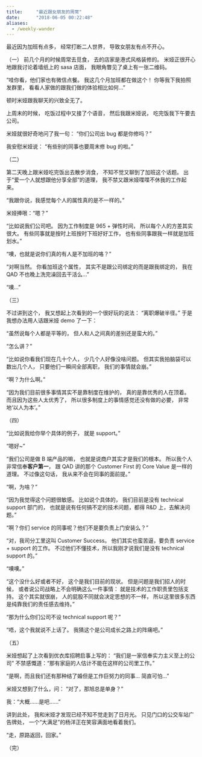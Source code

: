 ```yaml
---
title:     "最近跟女朋友的周常"
date:      "2018-06-05 00:22:48"
aliases:
  - /weekly-wander
---
```


最近因为加班有点多，
经常打断二人世界，
导致女朋友有点不开心。

<!--more-->

（一）
前几个月的时候周常去觅食，
去的店家是港式风格装修的。
米娅正很开心地跟我讨论着墙纸上的 sasa 店面，
我眼角瞥见了桌上有一张二维码。

“哇你看，他们家也有微信点餐。
我这几个月加班都在做这个！
你等我下我拍照发群里，
看看人家做的跟我们做的体验相比如何…”

顿时米娅跟我聊天的兴致全无了。

上周末的时候，
吃饭过程中又接了个语音，
然后我跟米娅说，
吃完饭我下午要去公司。

米娅就很好奇地问了我一句：
“你们公司出 bug 都是你修吗？”

我安慰米娅说：
“有些别的同事也要周末修 bug 的啦。”


（二）

第二天晚上跟米娅吃完饭出去散步消食，
不知不觉又聊到了加班这个话题。
出于“爱一个人就想跟他分享全部”的道理，
我不禁又跟米娅喋喋不休我的工作起来。

“我跟你说，我感觉每个人的属性真的是不一样的。”

米娅捧哏：“嗯？”

“比如说我们公司吧。
因为工作制度是 965 + 弹性时间，
所以每个人的方差其实很大。
有些同事就是按时上班按时下班好好工作，
也有些同事跟我一样就是加班划水。”

“噢，也就是说你们真的有人是不加班的咯？”

“对啊当然。
你看加班这个属性，
其实不是跟公司绑定的而是跟我绑定的，
我在 QAD 不也晚上洗完澡回去干活么…”

“噢…”


（三）

不过讲到这个，
我又想起上次看到的一个很好玩的说法：
“离职爆破半径。”
于是我想办法用人话跟米娅 demo 了一下：

“虽然说每个人都是平等的，
但人和人之间真的差别还是蛮大的。”

“怎么讲？”

“比如说你看我们现在几十个人，
少几个人好像没啥问题。
但其实我拍脑袋可以数出几个人，
只要他们一瞬间全部离职，
我们的事情就会崩。”

“啊？为什么啊。”

“因为我们目前很多事情其实不是靠制度在维护的，
真的是靠优秀的人在顶着。
而且因为这些人太优秀了，
所以很多制度上的事情感觉还没有做的必要，
非常地‘以人为本’。”


（四）

“比如说我给你举个具体的例子，
就是 support。”

“嗯好~”

“我们公司是做 B 端产品的嘛，
也就是说商户其实才是我们的根本。
所以我个人非常信奉**客户第一**，
跟 QAD 讲的那个 Customer First 的 Core Value 是一样的道理。
不过像这句话，
我从来不会在同事的面前提。”

“啊，为啥？”

“因为我觉得这个问题很敏感。
比如说个具体的，
我们目前是没有 technical support 部门的，
也就是说有任何搞不定的技术问题，都得 R&D 上，去解决问题。”

“啊？你们 service 的同事呢？他们不是要负责上门安装么？”

“对，我司分工里这叫 Customer Success。
他们其实也蛮苦逼，要负责 service + support 的工作。
不过他们不懂技术，所以我刚才说我们是没有 technical support 的。”

“噢噢。”

“这个没什么好或者不好，
这个是我们目前的现状。
但是问题是我们招人的时候，
或者说公司战略上不会明确这么一件事情：
就是技术的工作职责里包括支持。
这个其实就很崩，
人的屁股不同就会决定思想的不一样，
所以这里很多东西是纯靠我们的责任感去维持。”

“那为什么你们公司不设 technical support 呢？”

“唔，这个我就说不上话了。
我猜这个是公司成长之路上的阵痛吧。”


（五）

米娅想起了上次看到优衣库招聘启事上写的：
“我们是一家信奉实力主义至上的公司”
不禁感慨道：“那有家庭的人估计不能在这样的公司里工作。”

“是啊，而且我们还有那种结了婚但是工作巨努力的同事…
简直可怕…”

米娅又想到了什么，问：
“对了，那旭总是单身？”

我：“大概……是吧……”

讲到此处，
我和米娅才发现已经不知不觉走到了日月光。
只见门口的公交车站广告牌处，
一个“大满足”的杨洋正在笑容满面地看着我们。

“走，原路返回，回家。”

（完）
